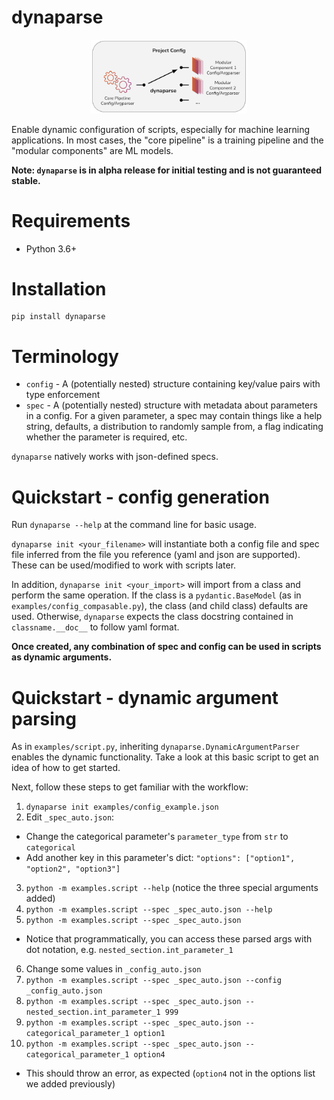 # dynaparse

<p align="center">
  <img src="./docs/img/dynaparse-diagram.png" width=250 />
</p>

Enable dynamic configuration of scripts, especially for machine learning applications. In most cases, the "core pipeline" is a training pipeline and the "modular components" are ML models.

**Note: `dynaparse` is in alpha release for initial testing and is not guaranteed stable.**

# Requirements

- Python 3.6+

# Installation

```
pip install dynaparse
```

# Terminology

- `config` - A (potentially nested) structure containing key/value pairs with type enforcement
- `spec` - A (potentially nested) structure with metadata about parameters in a config. For a given parameter, a spec may contain things like a help string, defaults, a distribution to randomly sample from, a flag indicating whether the parameter is required, etc.

`dynaparse` natively works with json-defined specs.

# Quickstart - config generation

Run `dynaparse --help` at the command line for basic usage.

`dynaparse init <your_filename>` will instantiate both a config file and spec file inferred from the file you reference (yaml and json are supported). These can be used/modified to work with scripts later.

In addition, `dynaparse init <your_import>` will import from a class and perform the same operation. If the class is a `pydantic.BaseModel` (as in `examples/config_compasable.py`), the class (and child class) defaults are used. Otherwise, `dynaparse` expects the class docstring contained in `classname.__doc__` to follow yaml format.

**Once created, any combination of spec and config can be used in scripts as dynamic arguments.**

# Quickstart - dynamic argument parsing

As in `examples/script.py`, inheriting `dynaparse.DynamicArgumentParser` enables the dynamic functionality. Take a look at this basic script to get an idea of how to get started.

Next, follow these steps to get familiar with the workflow:

1. `dynaparse init examples/config_example.json`
2. Edit `_spec_auto.json`:

- Change the categorical parameter's `parameter_type` from `str` to `categorical`
- Add another key in this parameter's dict: `"options": ["option1", "option2", "option3"]`

3. `python -m examples.script --help` (notice the three special arguments added)
4. `python -m examples.script --spec _spec_auto.json --help`
5. `python -m examples.script --spec _spec_auto.json`

- Notice that programmatically, you can access these parsed args with dot notation, e.g. `nested_section.int_parameter_1`

6. Change some values in `_config_auto.json`
7. `python -m examples.script --spec _spec_auto.json --config _config_auto.json`
8. `python -m examples.script --spec _spec_auto.json --nested_section.int_parameter_1 999`
9. `python -m examples.script --spec _spec_auto.json --categorical_parameter_1 option1`
10. `python -m examples.script --spec _spec_auto.json --categorical_parameter_1 option4`

- This should throw an error, as expected (`option4` not in the options list we added previously)
